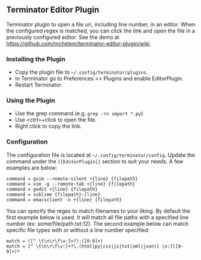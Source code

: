 Terminator Editor Plugin
----------------------
Terminator plugin to open a file uri, including line number, in an editor. 
When the configured regex is matched, you can click the link and open the file in a previously configured editor.
See the demo at https://github.com/mchelem/terminator-editor-plugin/wiki.


### Installing the Plugin ###
* Copy the plugin file to `~/.config/terminator/plugins`.
* In Terminator go to Preferences >> Plugins and enable EditorPlugin.
* Restart Terminator.


### Using the Plugin ###
- Use the grep command (e.g. <code>grep -rn import *.py</code>)
- Use &lt;ctrl&gt;+click to open the file.
- Right click to copy the link.


### Configuration ###
The configuration file is located at `~/.config/terminator/config`. Update
the command under the `[[EditorPlugin]]` section to suit your needs. A few
examples are below:

    command = gvim --remote-silent +{line} {filepath} 
    command = vim -g --remote-tab +{line} {filepath} 
    command = gedit +{line} {filepath} 
    command = sublime {filepath}:{line}
    command = emacsclient -n +{line} {filepath}

You can specify the regex to match filenames to your liking. By default the
first example below is used. It will match all file paths with a specified
line number (ex: some/file/path.txt:12). The second example below can match
specific file types with or without a line number specified:

    match = ([^ \t\n\r\f\v:]+?):([0-9]+)
    match = [^ \t\n\r\f\v:]+?\.(html|py|css|js|txt|xml|json)[ \n:]([0-9]+)*

